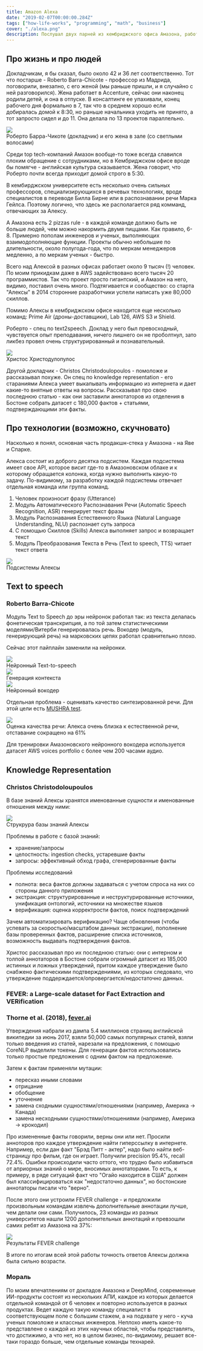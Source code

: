 ```yaml
---
title: Amazon Alexa
date: "2019-02-07T00:00:00.284Z"
tags: ["how-life-works", "programming", "math", "business"]
cover: "./alexa.png"
description: Послушал двух парней из кембриджского офиса Амазона, работающих над Алексой. Составил общее впечатление о том, каково оно - работать в Амазон.
---
```


<!-- -->
<div>
  <h2>Про жизнь и про людей</h2>
  <p>
    Докладчикам, я бы сказал, было около 42 и 36 лет соответственно. Тот что постарше - Roberto Barra-Chicote -
    профессор из Мадрида, поговорили, внезапно, с его женой (мы раньше пришли, и я случайно с ней разговорился).
    Жена работает в Accenture, сейчас они наконец родили детей, и она в отпуске. В консалтинге ее упахивали,
    конец рабочего дня формально в 7, так что в среднем хорошо если добиралась домой к 8:30, но раньше начальника
    уходить не принято, а тот запросто сидел и до 11. Она делала по 13 проектов параллельно.
  </p>
  <img src={roberto} className="img-responsive center-block"/>
  <div className="caption text-center">Роберто Барра-Чикоте (докладчик) и его жена в зале (со светлыми волосами)</div>
  <p>
    Среди top tech-компаний Амазон вообще-то тоже всегда славился плохим обращение с сотрудниками, но
    в Кембриджском офисе вроде бы помягче - английская культура сказывается. Жена говорит, что Роберто
    почти всегда приходит домой строго в 5:30.
  </p>
  <p>
    В кембирджском университете есть несколько очень сильных профессоров, специализирующихся в речевых технологиях,
    вроде специалистов в переводе Билла Бирне или в распознавании речи Марка Гейлса. Поэтому логично, что здесь
    же располагается ряд комманд, отвечающих за Алексу.
  </p>
  <p>
    А Амазона есть 2 pizzas rule - в каждой команде должно быть не больше людей, чем можно накормить двумя
    пиццами. Как правило, 6-8. Примерно пополам инженеров и ученых, выполняющих взаимодополняющие функции.
    Проекты обычно небольшие по длительности, около полугода-года, что по меркам менеджеров медленно, а по меркам
    ученых - быстро.
  </p>
  <p>
    Всего над Алексой в разных офисах работает около 9 тысяч (!) человек. По моим прикидкам даже в AWS
    задействовано всего тысяч 20 программистов. Так что проект просто гигантский, и Амазон на него, видимо,
    поставил очень много. Подтягивается и сообщество: со старта "Алексы" в 2014 сторонние разработчики успели
    написать уже 80,000 скиллов.
  </p>
  <p>
    Помимо Алексы в кембриджском офисе находится еще несколько команд: Prime Air (дроны-доставщики), Lab 126,
    AWS S3 и Shield.
  </p>
  <p>
    Роберто - спец по text2speech. Доклад у него был превосходный, чувствуется опыт преподавания, ничего лишнего
    он не проболтнул, зато ликбез провел очень структурированный и познавательный.
  </p>
  <img src={christos} className="img-responsive center-block"/>
  <div className="caption text-center">Христос Христодулопулос</div>
  <p>
    Другой докладчик - Christos Christodoulopoulos - помоложе и рассказывал похуже. Он спец по knowledge
    representation - его стараниями Алекса умеет выкапывать информацию из интернета и дает какие-то внятные ответы
    на вопросы. Рассказывал про свою последнюю статью - как они заставили аннотаторов из отделения в Бостоне
    собрать датасет с 180,000 фактов + статьями, подтверждающими эти факты.
  </p>
  <h2>Про технологии (возможно, скучновато)</h2>
  <p>
    Насколько я понял, основная часть продакшн-стека у Амазона - на Яве и Спарке.
  </p>
  <p>
    Алекса состоит из доброго десятка подсистем. Каждая подсистема имеет свое API, которое висит
    где-то в Амазоновском облаке и к которому обращается колонка, когда нужно выполнить какую-то
    задачу. По-видимому, за разработку каждой подсистемы отвечает отдельная команда или группа
    команд.
  </p>
  <ol>
    <li>Человек произносит фразу (Utterance)</li>
    <li>Модуль Автоматического Распознавания Речи (Automatic Speech Recognition, ASR) генерирует текст фразы</li>
    <li>Модуль Распознавания Естественного Языка (Natural Language Understanding, NLU) распознает суть запроса</li>
    <li>С помощью Скиллов (Skills) Алекса выполняет запрос и возвращает текст</li>
    <li>Модуль Преобразования Текста в Речь (Text to speech, TTS) читает текст ответа</li>
  </ol>
  <img src={design} className="img-responsive center-block"/>
  <div className="caption text-center">Подсистемы Алексы</div>
  <h2>Text to speech</h2>
  <h3>Roberto Barra-Chicote</h3>
  <p>
    Модуль Text to Speech до эры нейронок работал так: из текста делалась фонетическая транскрипция,
    а по той затем статистическими моделями/Витерби генерировалась речь. Вокодер (модуль, генерирующий речь)
    на марковских цепях работал сравнительно плохо.
  </p>
  <p>
    Сейчас этот пайплайн заменили на нейронки.
  </p>
  <img src={neuralTTS} className="img-responsive center-block"/>
  <div className="caption text-center">Нейронный Text-to-speech</div>
  <img src={contextGeneration} className="img-responsive center-block"/>
  <div className="caption text-center">Генерация контекста</div>
  <img src={neuralVocoder} className="img-responsive center-block"/>
  <div className="caption text-center">Нейронный вокодер</div>
  <p>
    Отдельная проблема - оценивать качество синтезированной речи. Для этой цели есть <a href="https://en.wikipedia.org/wiki/MUSHRA">MUSHRA test</a>.
  </p>
  <img src={evaluation} className="img-responsive center-block"/>
  <div className="caption text-center">
    Оценка качества речи: Алекса очень близка к естественной речи, отставание сокращено на 61%
  </div>
  <p>
    Для тренировки Амазоновского нейронного вокодера используется датасет AWS voices portfolio с более чем 200
    часами аудио.
  </p>
  <h2>Knowledge Representation</h2>
  <h3>Christos Christodoloupoulos</h3>
  <p>
    В базе знаний Алексы хранятся именованные сущности и именованные отношения между ними:
  </p>
  <img src={knowledgeBase} className="img-responsive center-block"/>
  <div className="caption text-center">Струкрура базы знаний Алексы</div>
  <p>
    Проблемы в работе с базой знаний:
  </p>
  <ul>
    <li>хранение/запросы</li>
    <li>целостность: ingestion checks, устаревшие факты</li>
    <li>запросы: эффективный обход графа, сгенерированные факты</li>
  </ul>
  <p>
    Проблемы исследований
  </p>
  <ul>
    <li>полнота: веса фактов должны задаваться с учетом спроса на них со стороны данного приложения</li>
    <li>экстракция: структурированные и неструктурированные источники, унификация онтологий, источники на множестве языков</li>
    <li>верификация: оценка корректрости фактов, поиск подтверждений</li>
  </ul>
  <p>
    Зачем автоматизировать верификацию?
    Чаще обновления (чтобы успевать за скоростью/масштабом данных экстракции), пополнение базы проверенных фактов,
    расширение списка источников, возможность выдавать подтверждения фактов.
  </p>
  <p>
    Христос рассказывал про их последнюю статью: они с интерном и толпой аннотаторов в Бостоне
    собрали огромный датасет из 185,000 истинных и ложных утверждений, притом каждое утверждение было
    снабжено фактическими подтверждениями, из которых следовало, что утверждение
    поддерждается/опровергается/недостаточно данных.
  </p>
  <h3>
    FEVER: a Large-scale dataset for Fact Extraction and VERification
  </h3>
  <h3>Thorne et al. (2018), <a href="fever.ai">fever.ai</a></h3>
  <p>
    Утверждения набрали из дампа 5.4 миллионов страниц английской википедии за июнь 2017,
    взяли 50,000 самых популярных статей, взяли только введения из статей, нарезали на предложения,
    с помощью CoreNLP выделили токены. Для генерации фактов использовались только простые предложения
    с одним фактом на предложение.
  </p>
  <p>
    Затем к фактам применяли мутации:
  </p>
  <ul>
    <li>пересказ иными словами</li>
    <li>отрицание</li>
    <li>обобщение</li>
    <li>уточнение</li>
    <li>замена сходными сущностями/отношениями (например, Америка -> Канада)</li>
    <li>замена несходными сущностями/отношениями (например, Америка -> крокодил)</li>
  </ul>
  <p>
    Про измененные факты говорили, верны они или нет. Просили анноторов про каждое утверждение найти гиперссылку
    в интернете. Например, если дан факт "Брэд Питт - актер", надо было найти веб-страницу про фильм, где он
    играет. Получили precision 95.4%, recall 72.4%. Ошибки происходили часто оттого, что трудно было избавиться от
    априорных знаний о мире, вносимых аннотаторами. То есть, к примеру, в ряде ситуаций факт что "Огайо находится
    в США" должен был классифицироваться как "недостаточно данных", но бостонские аннотаторы писали что "верно".
  </p>
  <p>
    После этого они устроили FEVER challenge - и предложили произвольным командам извлечь дополнительные аннотации
    лучше, чем делали они сами. Получилось, 23 команды из разных университетов нашли 1200 дополнительных аннотаций
    и превзошли самих ребят из Амазона на 37%:
  </p>
  <img src={feverChallenge} className="img-responsive center-block"/>
  <div className="caption text-center">Результаты FEVER challenge</div>
  <p>В итоге по итогам всей этой работы точность ответов Алексы должна была сильно возрасти.</p>
  <h3>Мораль</h3>
  <p>
    По моим впечатлениям от докладов Амазона и DeepMind, современные ИИ-продукты состоят из нескольких АПИ, каждое
    из которых делается отдельной командой от 6 человек и повторно используется в разных продуктах. Ведет каждую
    такую команду специалист в соответствующем поле с большим стажем, а на подхвате у него - куча ученых помоложе
    и классных инженеров. Неплохо иметь какое-то представлене о каждой из этих научных областей, чтобы
    представлять, что достижимо, а что нет, но в целом бизнес, по-видимому, решает все-таки гораздо больше, чем
    отдельные команды технарей.
  </p>
</div>